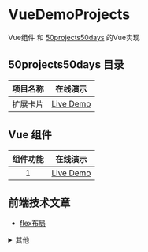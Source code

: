 # VueDemoProjects

Vue组件 和 [50projects50days](https://github.com/bradtraversy/50projects50days) 的Vue实现

## 50projects50days 目录

|项目名称|在线演示|
|:--:|:--:|
|扩展卡片|[Live Demo](TODO)|

## Vue 组件

|组件功能|在线演示|
|:--:|:--:|
|1|[Live Demo](TODO)|

## 前端技术文章

- [flex布局](https://www.zhihu.com/search?type=content&q=flex)

<details><summary>其他</summary>

- [工具网站收藏](./docs/collections.md)
- [常用代码片段](./docs/frequentUse.md)
- [CSS标签选择器](./docs/css-selector.md)

</details>
